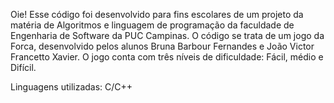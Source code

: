 Oie! 
Esse código foi desenvolvido para fins escolares de um projeto da matéria de Algoritmos e linguagem de programação da faculdade de Engenharia de Software da PUC Campinas.
O código se trata de um jogo da Forca, desenvolvido pelos alunos Bruna Barbour Fernandes e João Victor Francetto Xavier.
O jogo conta com três níveis de dificuldade: Fácil, médio e Difícil.

Linguagens utilizadas: C/C++ 

